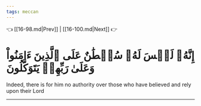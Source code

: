 ```yaml
---
tags: meccan
---
```


👈 [[16-98.md|Prev]] | [[16-100.md|Next]] 👉

# إِنَّهُۥ لَيۡسَ لَهُۥ سُلۡطَٰنٌ عَلَى ٱلَّذِينَ ءَامَنُواْ وَعَلَىٰ رَبِّهِمۡ يَتَوَكَّلُونَ

Indeed, there is for him no authority over those who have believed and rely upon their Lord

---

